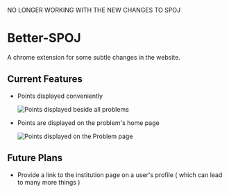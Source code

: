 NO LONGER WORKING WITH THE NEW CHANGES TO SPOJ



Better-SPOJ
===========

A chrome extension for some subtle changes in the website.

Current Features
--------------------
* Points displayed conveniently

  ![Points displayed beside all problems](https://github.com/pulkitsharma07/Better-SPOJ/blob/master/ad_all.jpg "all classical problems")



* Points are displayed on the problem's home page

  ![Points displayed on the Problem page](https://github.com/pulkitsharma07/Better-SPOJ/blob/master/ad_prob.jpg "problem page")


Future Plans
------------
* Provide a link to the institution page on a user's profile  ( which can lead to many more things )
